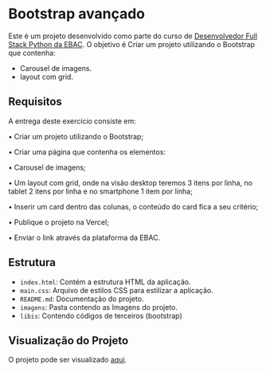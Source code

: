 # Bootstrap avançado

Este é um projeto desenvolvido como parte do curso de [Desenvolvedor Full Stack Python da EBAC](https://ebaconline.com.br/full-stack-python). O objetivo é Criar um projeto utilizando o Bootstrap que contenha:
- Carousel de imagens.
- layout com grid.

## Requisitos

A entrega deste exercício consiste em:

• Criar um projeto utilizando o Bootstrap;

• Criar uma página que contenha os elementos:

• Carousel de imagens;

• Um layout com grid, onde na visão desktop teremos 3 itens por linha, no tablet 2 itens por linha e no smartphone 1 item por linha;

• Inserir um card dentro das colunas, o conteúdo do card fica a seu critério;

• Publique o projeto na Vercel;

• Enviar o link através da plataforma da EBAC.

## Estrutura

- `index.html`: Contém a estrutura HTML da aplicação.
- `main.css`: Arquivo de estilos CSS para estilizar a aplicação.
- `README.md`: Documentação do projeto.
- `imagens`: Pasta contendo as Imagens do projeto.
- `libis`: Contendo códigos de terceiros (bootstrap)

## Visualização do Projeto

O projeto pode ser visualizado [aqui]().